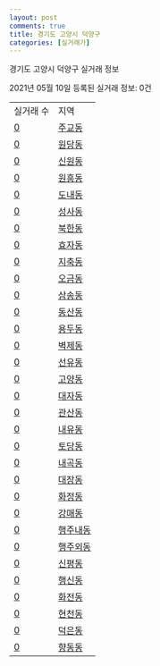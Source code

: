 ```yaml
---
layout: post
comments: true
title: 경기도 고양시 덕양구
categories: [실거래가]
---
```


경기도 고양시 덕양구 실거래 정보

2021년 05월 10일 등록된 실거래 정보: 0건


<table>
  <tr>
    <td>실거래 수</td>
    <td>지역</td>
  </tr>

  
  <tr>
    <td><a href="4128110100.html">0</a></td>
    <td><a href="4128110100.html">주교동</a></td>
  </tr>
    

  <tr>
    <td><a href="4128110200.html">0</a></td>
    <td><a href="4128110200.html">원당동</a></td>
  </tr>
    

  <tr>
    <td><a href="4128110300.html">0</a></td>
    <td><a href="4128110300.html">신원동</a></td>
  </tr>
    

  <tr>
    <td><a href="4128110400.html">0</a></td>
    <td><a href="4128110400.html">원흥동</a></td>
  </tr>
    

  <tr>
    <td><a href="4128110500.html">0</a></td>
    <td><a href="4128110500.html">도내동</a></td>
  </tr>
    

  <tr>
    <td><a href="4128110600.html">0</a></td>
    <td><a href="4128110600.html">성사동</a></td>
  </tr>
    

  <tr>
    <td><a href="4128110700.html">0</a></td>
    <td><a href="4128110700.html">북한동</a></td>
  </tr>
    

  <tr>
    <td><a href="4128110800.html">0</a></td>
    <td><a href="4128110800.html">효자동</a></td>
  </tr>
    

  <tr>
    <td><a href="4128110900.html">0</a></td>
    <td><a href="4128110900.html">지축동</a></td>
  </tr>
    

  <tr>
    <td><a href="4128111000.html">0</a></td>
    <td><a href="4128111000.html">오금동</a></td>
  </tr>
    

  <tr>
    <td><a href="4128111100.html">0</a></td>
    <td><a href="4128111100.html">삼송동</a></td>
  </tr>
    

  <tr>
    <td><a href="4128111200.html">0</a></td>
    <td><a href="4128111200.html">동산동</a></td>
  </tr>
    

  <tr>
    <td><a href="4128111300.html">0</a></td>
    <td><a href="4128111300.html">용두동</a></td>
  </tr>
    

  <tr>
    <td><a href="4128111400.html">0</a></td>
    <td><a href="4128111400.html">벽제동</a></td>
  </tr>
    

  <tr>
    <td><a href="4128111500.html">0</a></td>
    <td><a href="4128111500.html">선유동</a></td>
  </tr>
    

  <tr>
    <td><a href="4128111600.html">0</a></td>
    <td><a href="4128111600.html">고양동</a></td>
  </tr>
    

  <tr>
    <td><a href="4128111700.html">0</a></td>
    <td><a href="4128111700.html">대자동</a></td>
  </tr>
    

  <tr>
    <td><a href="4128111800.html">0</a></td>
    <td><a href="4128111800.html">관산동</a></td>
  </tr>
    

  <tr>
    <td><a href="4128111900.html">0</a></td>
    <td><a href="4128111900.html">내유동</a></td>
  </tr>
    

  <tr>
    <td><a href="4128112000.html">0</a></td>
    <td><a href="4128112000.html">토당동</a></td>
  </tr>
    

  <tr>
    <td><a href="4128112100.html">0</a></td>
    <td><a href="4128112100.html">내곡동</a></td>
  </tr>
    

  <tr>
    <td><a href="4128112200.html">0</a></td>
    <td><a href="4128112200.html">대장동</a></td>
  </tr>
    

  <tr>
    <td><a href="4128112300.html">0</a></td>
    <td><a href="4128112300.html">화정동</a></td>
  </tr>
    

  <tr>
    <td><a href="4128112400.html">0</a></td>
    <td><a href="4128112400.html">강매동</a></td>
  </tr>
    

  <tr>
    <td><a href="4128112500.html">0</a></td>
    <td><a href="4128112500.html">행주내동</a></td>
  </tr>
    

  <tr>
    <td><a href="4128112600.html">0</a></td>
    <td><a href="4128112600.html">행주외동</a></td>
  </tr>
    

  <tr>
    <td><a href="4128112700.html">0</a></td>
    <td><a href="4128112700.html">신평동</a></td>
  </tr>
    

  <tr>
    <td><a href="4128112800.html">0</a></td>
    <td><a href="4128112800.html">행신동</a></td>
  </tr>
    

  <tr>
    <td><a href="4128112900.html">0</a></td>
    <td><a href="4128112900.html">화전동</a></td>
  </tr>
    

  <tr>
    <td><a href="4128113000.html">0</a></td>
    <td><a href="4128113000.html">현천동</a></td>
  </tr>
    

  <tr>
    <td><a href="4128113100.html">0</a></td>
    <td><a href="4128113100.html">덕은동</a></td>
  </tr>
    

  <tr>
    <td><a href="4128113200.html">0</a></td>
    <td><a href="4128113200.html">향동동</a></td>
  </tr>
    


</table>
    